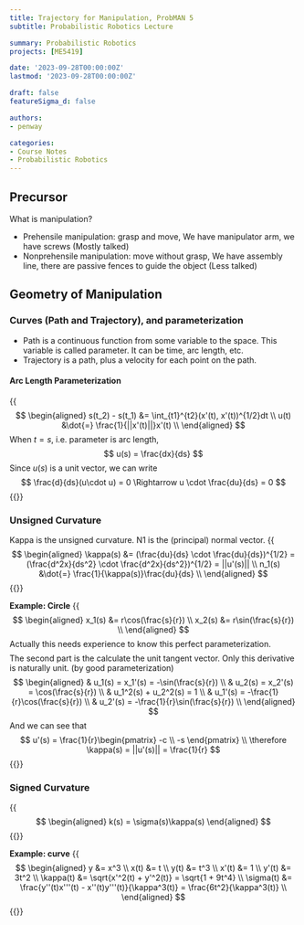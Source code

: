 ```yaml
---
title: Trajectory for Manipulation, ProbMAN 5
subtitle: Probabilistic Robotics Lecture 

summary: Probabilistic Robotics
projects: [ME5419]

date: '2023-09-28T00:00:00Z'
lastmod: '2023-09-28T00:00:00Z'

draft: false
featureSigma_d: false

authors:
- penway

categories:
- Course Notes
- Probabilistic Robotics
---
```


## Precursor
What is manipulation? 
- Prehensile manipulation: grasp and move, We have manipulator arm, we have screws (Mostly talked)
- Nonprehensile manipulation: move without grasp, We have assembly line, there are passive fences to guide the object (Less talked)

## Geometry of Manipulation

### Curves (Path and Trajectory), and parameterization
- Path is a continuous function from some variable to the space. This variable is called parameter. It can be time, arc length, etc.
- Trajectory is a path, plus a velocity for each point on the path.

#### Arc Length Parameterization
{{<math>}}
$$
\begin{aligned}
s(t_2) - s(t_1) &= \int_{t1}^{t2}(x'(t), x'(t))^{1/2}dt \\
u(t) &\dot{=} \frac{1}{||x'(t)||}x'(t) \\
\end{aligned}
$$
When $t=s$, i.e. parameter is arc length,
$$
u(s) = \frac{dx}{ds}
$$
Since $u(s)$ is a unit vector, we can write
$$
\frac{d}{ds}(u\cdot u) = 0 \Rightarrow u \cdot \frac{du}{ds} = 0
$$
{{</math>}}

### Unsigned Curvature
Kappa is the unsigned curvature. N1 is the (principal) normal vector.
{{<math>}}
$$
\begin{aligned}
\kappa(s) &= (\frac{du}{ds} \cdot \frac{du}{ds})^{1/2} = (\frac{d^2x}{ds^2} \cdot \frac{d^2x}{ds^2})^{1/2} = ||u'(s)|| \\
n_1(s) &\dot{=} \frac{1}{\kappa(s)}\frac{du}{ds} \\
\end{aligned}
$$
{{</math>}}


**Example: Circle**
{{<math>}}
$$
\begin{aligned}
x_1(s) &= r\cos(\frac{s}{r}) \\
x_2(s) &= r\sin(\frac{s}{r}) \\
\end{aligned}
$$
Actually this needs experience to know this perfect parameterization. $$ $$
The second part is the calculate the unit tangent vector. Only this derivative is naturally unit. (by good parameterization)
$$
\begin{aligned}
& u_1(s) = x_1'(s) = -\sin(\frac{s}{r}) \\
& u_2(s) = x_2'(s) = \cos(\frac{s}{r}) \\
& u_1^2(s) + u_2^2(s) = 1 \\
& u_1'(s) = -\frac{1}{r}\cos(\frac{s}{r}) \\
& u_2'(s) = -\frac{1}{r}\sin(\frac{s}{r}) \\
\end{aligned}
$$
And we can see that
$$
u'(s) = \frac{1}{r}\begin{pmatrix} -c \\ -s \end{pmatrix} \\
\therefore \kappa(s) = ||u'(s)|| = \frac{1}{r}
$$
{{</math>}}

### Signed Curvature
{{<math>}}
$$
\begin{aligned}
k(s) = \sigma(s)\kappa(s)
\end{aligned}
$$
{{</math>}}

**Example:  curve**
{{<math>}}
$$
\begin{aligned}
y &= x^3 \\
x(t) &= t \\
y(t) &= t^3 \\
x'(t) &= 1 \\
y'(t) &= 3t^2 \\
\kappa(t) &= \sqrt{x'^2(t) + y'^2(t)} = \sqrt{1 + 9t^4} \\
\sigma(t) &= \frac{y''(t)x'''(t) - x''(t)y'''(t)}{\kappa^3(t)} = \frac{6t^2}{\kappa^3(t)} \\
\end{aligned}
$$
{{</math>}}